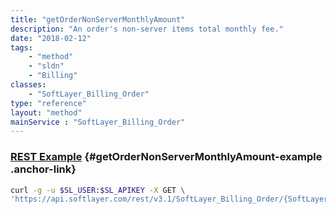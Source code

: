 ```yaml
---
title: "getOrderNonServerMonthlyAmount"
description: "An order's non-server items total monthly fee."
date: "2018-02-12"
tags:
    - "method"
    - "sldn"
    - "Billing"
classes:
    - "SoftLayer_Billing_Order"
type: "reference"
layout: "method"
mainService : "SoftLayer_Billing_Order"
---
```


### [REST Example](#getOrderNonServerMonthlyAmount-example) <a href="/article/rest/"><i class="fas fa-question"></i></a> {#getOrderNonServerMonthlyAmount-example .anchor-link} 
```bash
curl -g -u $SL_USER:$SL_APIKEY -X GET \
'https://api.softlayer.com/rest/v3.1/SoftLayer_Billing_Order/{SoftLayer_Billing_OrderID}/getOrderNonServerMonthlyAmount'
```
